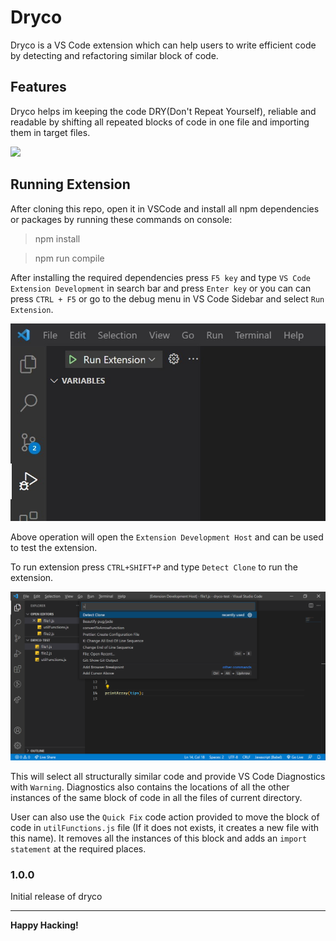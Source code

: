 # Dryco

Dryco is a VS Code extension which can help users to write efficient code by detecting and refactoring similar block of code.

## Features

Dryco helps im keeping the code DRY(Don't Repeat Yourself), reliable and readable by shifting all repeated blocks of code in one file and importing them in target files.

![](src/images/Dryco-Sample-Working.gif)
<!-- For example if there is an image subfolder under your extension project workspace:

\!\[feature X\]\(images/feature-x.png\)

> Tip: Many popular extensions utilize animations. This is an excellent way to show off your extension! We recommend short, focused animations that are easy to follow. -->

<!-- ## Requirements
To install all npm dependencies and packages, run thin command on console:
> npm install -->

## Running Extension

After cloning this repo, open it in VSCode and install all npm dependencies or packages by running these commands on console:


> npm install


> npm run compile


After installing the required dependencies press `F5 key` and type `VS Code Extension Development` in search bar and press `Enter key` or you can can press `CTRL + F5` or go to the debug menu in VS Code Sidebar and select `Run Extension`.

![](src/images/Run-Extension-Command.jpg)

Above operation will open the `Extension Development Host` and can be used to test the extension.

To run extension press `CTRL+SHIFT+P` and type `Detect Clone` to run the extension.

![](./src/images/Detect-Clone-Command.png)

This will select all structurally similar code and provide VS Code Diagnostics with `Warning`.
Diagnostics also contains the locations of all the other instances of the same block of code in all the files of current directory.

User can also use the `Quick Fix` code action provided to move the block of code in `utilFunctions.js` file (If it does not exists, it creates a new file with this name). It removes all the instances of this block and adds an `import statement` at the required places.

<!-- ## Release Notes

Currently there is only one feature -->

### 1.0.0

Initial release of dryco

-----------------------------------------------------------------------------------------------------------
**Happy Hacking!**
